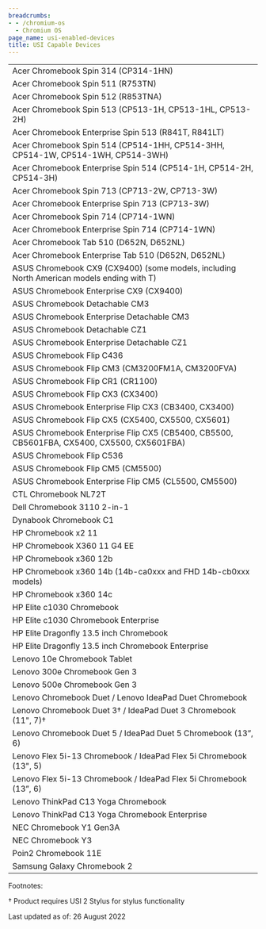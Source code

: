 ```yaml
---
breadcrumbs:
- - /chromium-os
  - Chromium OS
page_name: usi-enabled-devices
title: USI Capable Devices
---
```


<table>
<tr>
<td>Acer Chromebook Spin 314 (CP314-1HN)</td>

</tr>
<tr>

<td>Acer Chromebook Spin 511 (R753TN)</td>

</tr>
<tr>

<td>Acer Chromebook Spin 512 (R853TNA)</td>

</tr>
<tr>

<td>Acer Chromebook Spin 513 (CP513-1H, CP513-1HL, CP513-2H)</td>

</tr>
<tr>

<td>Acer Chromebook Enterprise Spin 513 (R841T, R841LT)</td>

</tr>
<tr>

<td>Acer Chromebook Spin 514 (CP514-1HH, CP514-3HH, CP514-1W, CP514-1WH, CP514-3WH)</td>

</tr>
<tr>

<td>Acer Chromebook Enterprise Spin 514 (CP514-1H, CP514-2H, CP514-3H)</td>

</tr>
<tr>

<td>Acer Chromebook Spin 713 (CP713-2W, CP713-3W)</td>

</tr>
<tr>

<td>Acer Chromebook Enterprise Spin 713 (CP713-3W)</td>

</tr>
<tr>

<td>Acer Chromebook Spin 714 (CP714-1WN)</td>

</tr>
<tr>

<td>Acer Chromebook Enterprise Spin 714 (CP714-1WN)</td>

</tr>
<tr>

<td>Acer Chromebook Tab 510 (D652N, D652NL)</td>

</tr>
<tr>

<td>Acer Chromebook Enterprise Tab 510 (D652N, D652NL)</td>

</tr>
<tr>

<td>ASUS Chromebook CX9 (CX9400) (some models, including North American models ending with T)</td>

</tr>
<tr>

<td>ASUS Chromebook Enterprise CX9 (CX9400)</td>

</tr>
<tr>

<td>ASUS Chromebook Detachable CM3</td>

</tr>
<tr>

<td>ASUS Chromebook Enterprise Detachable CM3</td>

</tr>
<tr>

<td>ASUS Chromebook Detachable CZ1</td>

</tr>
<tr>

<td>ASUS Chromebook Enterprise Detachable CZ1</td>

</tr>
<tr>

<td>ASUS Chromebook Flip C436</td>

</tr>
<tr>

<td>ASUS Chromebook Flip CM3 (CM3200FM1A, CM3200FVA)</td>

</tr>
<tr>

<td>ASUS Chromebook Flip CR1 (CR1100)</td>

</tr>
<tr>

<td>ASUS Chromebook Flip CX3 (CX3400)</td>

</tr>
<tr>

<td>ASUS Chromebook Enterprise Flip CX3 (CB3400, CX3400)</td>

</tr>
<tr>

<td>ASUS Chromebook Flip CX5 (CX5400, CX5500, CX5601)</td>

</tr>
<tr>

<td>ASUS Chromebook Enterprise Flip CX5 (CB5400, CB5500, CB5601FBA, CX5400, CX5500, CX5601FBA)</td>

</tr>
<tr>

<td>ASUS Chromebook Flip C536 </td>

</tr>
<tr>

<td>ASUS Chromebook Flip CM5 (CM5500)</td>

</tr>
<tr>

<td>ASUS Chromebook Enterprise Flip CM5 (CL5500, CM5500)</td>

</tr>
<tr>

<td>CTL Chromebook NL72T</td>

</tr>
<tr>

<td>Dell Chromebook 3110 2-in-1</td>

</tr>
<tr>

<td>Dynabook Chromebook C1</td>

</tr>
<tr>

<td>HP Chromebook x2 11</td>

</tr>
<tr>

<td>HP Chromebook X360 11 G4 EE</td>

</tr>
<tr>

<td>HP Chromebook x360 12b</td>

</tr>
<tr>

<td>HP Chromebook x360 14b (14b-ca0xxx and FHD 14b-cb0xxx models)</td>

</tr>
<tr>

<td>HP Chromebook x360 14c</td>

</tr>
<tr>

<td>HP Elite c1030 Chromebook</td>

</tr>
<tr>

<td>HP Elite c1030 Chromebook Enterprise</td>

</tr>
<tr>

<td>HP Elite Dragonfly 13.5 inch Chromebook</td>

</tr>
<tr>

<td>HP Elite Dragonfly 13.5 inch Chromebook Enterprise</td>

</tr>
<tr>

<td>Lenovo 10e Chromebook Tablet</td>

</tr>
<tr>

<td>Lenovo 300e Chromebook Gen 3</td>

</tr>
<tr>

<td>Lenovo 500e Chromebook Gen 3</td>

</tr>
<tr>

<td>Lenovo Chromebook Duet / Lenovo IdeaPad Duet Chromebook</td>

</tr>
<tr>

<td>Lenovo Chromebook Duet 3† / IdeaPad Duet 3 Chromebook (11", 7)†</td>

</tr>
<tr>

<td>Lenovo Chromebook Duet 5 / IdeaPad Duet 5 Chromebook (13”, 6)</td>

</tr>
<tr>

<td>Lenovo Flex 5i-13 Chromebook / IdeaPad Flex 5i Chromebook (13", 5)</td>

</tr>
<tr>

<td>Lenovo Flex 5i-13 Chromebook / IdeaPad Flex 5i Chromebook (13”, 6)</td>

</tr>
<tr>

<td>Lenovo ThinkPad C13 Yoga Chromebook</td>

</tr>
<tr>

<td>Lenovo ThinkPad C13 Yoga Chromebook Enterprise</td>

</tr>
<tr>

<td>NEC Chromebook Y1 Gen3A</td>

</tr>
<tr>
<td>NEC Chromebook Y3</td>

</tr>
<tr>

<td>Poin2 Chromebook 11E</td>

</tr>
<tr>

<td>Samsung Galaxy Chromebook 2</td>

</tr>

</table>

Footnotes:
<p>† Product requires USI 2 Stylus for stylus functionality

Last updated as of: 26 August 2022
